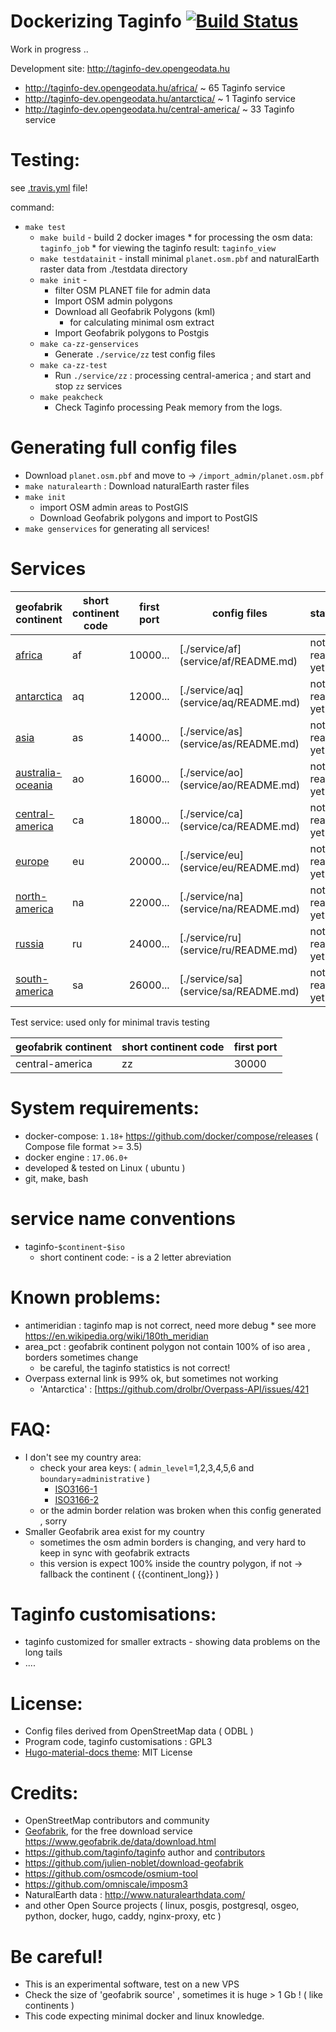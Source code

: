 # Dockerizing Taginfo [![Build Status](https://secure.travis-ci.org/taginfo/dockerized-taginfo.png)](https://travis-ci.org/taginfo/dockerized-taginfo)

Work in progress .. 

Development site: http://taginfo-dev.opengeodata.hu
* http://taginfo-dev.opengeodata.hu/africa/                  ~ 65 Taginfo service   
* http://taginfo-dev.opengeodata.hu/antarctica/           ~  1 Taginfo service
* http://taginfo-dev.opengeodata.hu/central-america/  ~ 33 Taginfo service

# Testing:

see [.travis.yml](https://github.com/taginfo/dockerized-taginfo/blob/master/.travis.yml) file!

command:
* `make test`
    *  `make build`   - build 2 docker images 
            *  for processing the osm data:    `taginfo_job`
            *  for viewing the taginfo result: `taginfo_view` 
    *  `make testdatainit` -  install  minimal `planet.osm.pbf` and naturalEarth raster data from ./testdata directory  
    *  `make init`   - 
        * filter  OSM  PLANET file for admin data
        * Import OSM admin polygons
        * Download all Geofabrik Polygons (kml)
            * for calculating minimal osm extract
        * Import Geofabrik polygons to Postgis
    *  `make ca-zz-genservices` 
        * Generate  `./service/zz`  test config files 
    *  `make ca-zz-test` 
        *  Run `./service/zz` :  processing central-america ;  and start and stop `zz` services
    *  `make peakcheck`  
        *  Check Taginfo processing Peak memory from the logs.

# Generating full config files

* Download `planet.osm.pbf` and move to ->  `/import_admin/planet.osm.pbf`
* `make naturalearth` : Download naturalEarth raster files
* `make init`
    * import OSM admin areas to PostGIS
    * Download Geofabrik polygons and import to PostGIS
* `make genservices`  for generating all services!


# Services 

geofabrik continent | short continent code | first port | config files  | status |
--------------------|----------------------|------------| ------------- | ------ |
[africa           ](https://download.geofabrik.de/africa           ) | af | 10000... | [./service/af\](service/af/README.md) | not ready yet | 
[antarctica       ](https://download.geofabrik.de/antarctica       ) | aq | 12000... | [./service/aq\](service/aq/README.md) | not ready yet | 
[asia             ](https://download.geofabrik.de/asia             ) | as | 14000... | [./service/as\](service/as/README.md) | not ready yet | 
[australia-oceania](https://download.geofabrik.de/australia-oceania) | ao | 16000... | [./service/ao\](service/ao/README.md) | not ready yet | 
[central-america  ](https://download.geofabrik.de/central-america  ) | ca | 18000... | [./service/ca\](service/ca/README.md) | not ready yet | 
[europe           ](https://download.geofabrik.de/europe           ) | eu | 20000... | [./service/eu\](service/eu/README.md) | not ready yet | 
[north-america    ](https://download.geofabrik.de/north-america    ) | na | 22000... | [./service/na\](service/na/README.md) | not ready yet | 
[russia           ](https://download.geofabrik.de/russia           ) | ru | 24000... | [./service/ru\](service/ru/README.md) | not ready yet |
[south-america    ](https://download.geofabrik.de/south-america    ) | sa | 26000... | [./service/sa\](service/sa/README.md) | not ready yet |


Test service: used only for minimal travis testing

geofabrik continent | short continent code | first port |
--------------------|----|-------|
  central-america   | zz | 30000 |

# System requirements:
* docker-compose: `1.18+`   https://github.com/docker/compose/releases  ( Compose file format >= 3.5)
* docker engine : `17.06.0+`
* developed & tested on Linux  ( ubuntu ) 
* git, make, bash


# service name conventions
* taginfo-`$continent`-`$iso`
  * short continent code:  - is a 2 letter abreviation 

# Known problems:

* antimeridian : taginfo map is not correct, need more debug 
        * see more https://en.wikipedia.org/wiki/180th_meridian
* area_pct     : geofabrik continent polygon not contain 100% of iso area ,  borders sometimes change
    * be careful, the taginfo statistics is not correct!
* Overpass external link is 99% ok,  but sometimes not working
    * 'Antarctica' : [https://github.com/drolbr/Overpass-API/issues/421 

# FAQ:

* I don't see my country area: 
  *  check your area keys: ( `admin_level`=1,2,3,4,5,6 and `boundary`=`administrative` )
     * [ISO3166-1](https://taginfo.openstreetmap.org/keys/ISO3166-1#values) 
     * [ISO3166-2](https://taginfo.openstreetmap.org/keys/ISO3166-2)
   * or the admin border relation was broken when this config generated , sorry  
* Smaller Geofabrik area exist for my country
   * sometimes the osm admin borders is changing, and very hard to keep in sync with geofabrik extracts
   * this version is expect 100% inside the country polygon, if not -> fallback the continent ( {{continent_long}} )

# Taginfo customisations:

* taginfo customized for smaller extracts - showing data problems on the long tails
* ....

# License:

* Config files derived from OpenStreetMap data ( ODBL )
* Program code, taginfo customisations : GPL3 
* [Hugo-material-docs theme](https://github.com/digitalcraftsman/hugo-material-docs): MIT License
# Credits:

* OpenStreetMap contributors and community
* [Geofabrik](https://www.geofabrik.de), for the free download service https://www.geofabrik.de/data/download.html
* https://github.com/taginfo/taginfo author and [contributors](https://github.com/taginfo/taginfo/graphs/contributors)
* https://github.com/julien-noblet/download-geofabrik
* https://github.com/osmcode/osmium-tool
* https://github.com/omniscale/imposm3  
* NaturalEarth data : http://www.naturalearthdata.com/ 
* and other Open Source projects ( linux, posgis, postgresql, osgeo, python, docker, hugo, caddy, nginx-proxy, etc )

# Be careful!
* This is an experimental software, test on a new VPS 
* Check the size of 'geofabrik source' ,  sometimes it is huge > 1 Gb !  ( like  continents )
* This code expecting minimal docker and linux knowledge.

